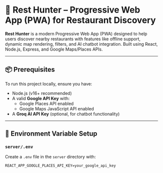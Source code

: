 # 🧭 Rest Hunter – Progressive Web App (PWA) for Restaurant Discovery

**Rest Hunter** is a modern Progressive Web App (PWA) designed to help users discover nearby restaurants with features like offline support, dynamic map rendering, filters, and AI chatbot integration. Built using React, Node.js, Express, and Google Maps/Places APIs.

---

## 📦 Prerequisites

To run this project locally, ensure you have:

- Node.js (v16+ recommended)
- A valid **Google API Key** with:
  - Google Places API enabled
  - Google Maps JavaScript API enabled
- A **Groq AI API Key** (optional, for chatbot functionality)

---

## 🔐 Environment Variable Setup

### `server/.env`

Create a `.env` file in the `server` directory with:

```env
REACT_APP_GOOGLE_PLACES_API_KEY=your_google_api_key
